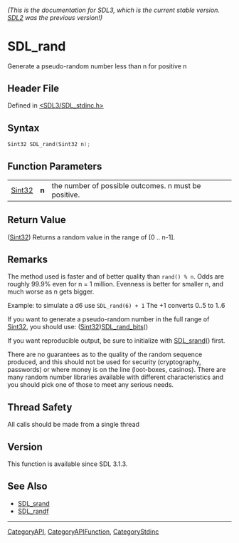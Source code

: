 ###### (This is the documentation for SDL3, which is the current stable version. [SDL2](https://wiki.libsdl.org/SDL2/) was the previous version!)
# SDL_rand

Generate a pseudo-random number less than n for positive n

## Header File

Defined in [<SDL3/SDL_stdinc.h>](https://github.com/libsdl-org/SDL/blob/main/include/SDL3/SDL_stdinc.h)

## Syntax

```c
Sint32 SDL_rand(Sint32 n);
```

## Function Parameters

|                  |       |                                                      |
| ---------------- | ----- | ---------------------------------------------------- |
| [Sint32](Sint32) | **n** | the number of possible outcomes. n must be positive. |

## Return Value

([Sint32](Sint32)) Returns a random value in the range of [0 .. n-1].

## Remarks

The method used is faster and of better quality than `rand() % n`. Odds are
roughly 99.9% even for n = 1 million. Evenness is better for smaller n, and
much worse as n gets bigger.

Example: to simulate a d6 use `SDL_rand(6) + 1` The +1 converts 0..5 to
1..6

If you want to generate a pseudo-random number in the full range of
[Sint32](Sint32), you should use:
([Sint32](Sint32))[SDL_rand_bits](SDL_rand_bits)()

If you want reproducible output, be sure to initialize with
[SDL_srand](SDL_srand)() first.

There are no guarantees as to the quality of the random sequence produced,
and this should not be used for security (cryptography, passwords) or where
money is on the line (loot-boxes, casinos). There are many random number
libraries available with different characteristics and you should pick one
of those to meet any serious needs.

## Thread Safety

All calls should be made from a single thread

## Version

This function is available since SDL 3.1.3.

## See Also

- [SDL_srand](SDL_srand)
- [SDL_randf](SDL_randf)

----
[CategoryAPI](CategoryAPI), [CategoryAPIFunction](CategoryAPIFunction), [CategoryStdinc](CategoryStdinc)

